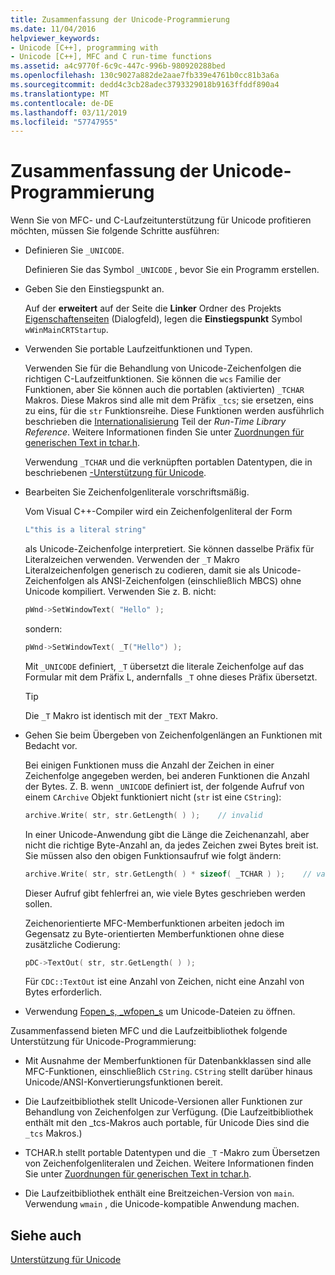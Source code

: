 ```yaml
---
title: Zusammenfassung der Unicode-Programmierung
ms.date: 11/04/2016
helpviewer_keywords:
- Unicode [C++], programming with
- Unicode [C++], MFC and C run-time functions
ms.assetid: a4c9770f-6c9c-447c-996b-980920288bed
ms.openlocfilehash: 130c9027a882de2aae7fb339e4761b0cc81b3a6a
ms.sourcegitcommit: dedd4c3cb28adec3793329018b9163ffddf890a4
ms.translationtype: MT
ms.contentlocale: de-DE
ms.lasthandoff: 03/11/2019
ms.locfileid: "57747955"
---
```

# <a name="unicode-programming-summary"></a>Zusammenfassung der Unicode-Programmierung

Wenn Sie von MFC- und C-Laufzeitunterstützung für Unicode profitieren möchten, müssen Sie folgende Schritte ausführen:

- Definieren Sie `_UNICODE`.

   Definieren Sie das Symbol `_UNICODE` , bevor Sie ein Programm erstellen.

- Geben Sie den Einstiegspunkt an.

   Auf der **erweitert** auf der Seite die **Linker** Ordner des Projekts [Eigenschaftenseiten](../ide/property-pages-visual-cpp.md) (Dialogfeld), legen die **Einstiegspunkt** Symbol `wWinMainCRTStartup`.

- Verwenden Sie portable Laufzeitfunktionen und Typen.

   Verwenden Sie für die Behandlung von Unicode-Zeichenfolgen die richtigen C-Laufzeitfunktionen. Sie können die `wcs` Familie der Funktionen, aber Sie können auch die portablen (aktivierten) `_TCHAR` Makros. Diese Makros sind alle mit dem Präfix `_tcs`; sie ersetzen, eins zu eins, für die `str` Funktionsreihe. Diese Funktionen werden ausführlich beschrieben die [Internationalisierung](../c-runtime-library/internationalization.md) Teil der *Run-Time Library Reference*. Weitere Informationen finden Sie unter [Zuordnungen für generischen Text in tchar.h](../text/generic-text-mappings-in-tchar-h.md).

   Verwendung `_TCHAR` und die verknüpften portablen Datentypen, die in beschriebenen [-Unterstützung für Unicode](../text/support-for-unicode.md).

- Bearbeiten Sie Zeichenfolgenliterale vorschriftsmäßig.

   Vom Visual C++-Compiler wird ein Zeichenfolgenliteral der Form

    ```cpp
    L"this is a literal string"
    ```

   als Unicode-Zeichenfolge interpretiert. Sie können dasselbe Präfix für Literalzeichen verwenden. Verwenden der `_T` Makro Literalzeichenfolgen generisch zu codieren, damit sie als Unicode-Zeichenfolgen als ANSI-Zeichenfolgen (einschließlich MBCS) ohne Unicode kompiliert. Verwenden Sie z. B. nicht:

    ```cpp
    pWnd->SetWindowText( "Hello" );
    ```

   sondern:

    ```cpp
    pWnd->SetWindowText( _T("Hello") );
    ```

   Mit `_UNICODE` definiert, `_T` übersetzt die literale Zeichenfolge auf das Formular mit dem Präfix L, andernfalls `_T` ohne dieses Präfix übersetzt.

    > [!TIP]
    >  Die `_T` Makro ist identisch mit der `_TEXT` Makro.

- Gehen Sie beim Übergeben von Zeichenfolgenlängen an Funktionen mit Bedacht vor.

   Bei einigen Funktionen muss die Anzahl der Zeichen in einer Zeichenfolge angegeben werden, bei anderen Funktionen die Anzahl der Bytes. Z. B. wenn `_UNICODE` definiert ist, der folgende Aufruf von einem `CArchive` Objekt funktioniert nicht (`str` ist eine `CString`):

    ```cpp
    archive.Write( str, str.GetLength( ) );    // invalid
    ```

   In einer Unicode-Anwendung gibt die Länge die Zeichenanzahl, aber nicht die richtige Byte-Anzahl an, da jedes Zeichen zwei Bytes breit ist. Sie müssen also den obigen Funktionsaufruf wie folgt ändern:

    ```cpp
    archive.Write( str, str.GetLength( ) * sizeof( _TCHAR ) );    // valid
    ```

   Dieser Aufruf gibt fehlerfrei an, wie viele Bytes geschrieben werden sollen.

   Zeichenorientierte MFC-Memberfunktionen arbeiten jedoch im Gegensatz zu Byte-orientierten Memberfunktionen ohne diese zusätzliche Codierung:

    ```cpp
    pDC->TextOut( str, str.GetLength( ) );
    ```

   Für `CDC::TextOut` ist eine Anzahl von Zeichen, nicht eine Anzahl von Bytes erforderlich.

- Verwendung [Fopen_s, _wfopen_s](../c-runtime-library/reference/fopen-s-wfopen-s.md) um Unicode-Dateien zu öffnen.

Zusammenfassend bieten MFC und die Laufzeitbibliothek folgende Unterstützung für Unicode-Programmierung:

- Mit Ausnahme der Memberfunktionen für Datenbankklassen sind alle MFC-Funktionen, einschließlich `CString`. `CString` stellt darüber hinaus Unicode/ANSI-Konvertierungsfunktionen bereit.

- Die Laufzeitbibliothek stellt Unicode-Versionen aller Funktionen zur Behandlung von Zeichenfolgen zur Verfügung. (Die Laufzeitbibliothek enthält mit den _tcs-Makros auch portable, für Unicode Dies sind die `_tcs` Makros.)

- TCHAR.h stellt portable Datentypen und die `_T` -Makro zum Übersetzen von Zeichenfolgenliteralen und Zeichen. Weitere Informationen finden Sie unter [Zuordnungen für generischen Text in tchar.h](../text/generic-text-mappings-in-tchar-h.md).

- Die Laufzeitbibliothek enthält eine Breitzeichen-Version von `main`. Verwendung `wmain` , die Unicode-kompatible Anwendung machen.

## <a name="see-also"></a>Siehe auch

[Unterstützung für Unicode](../text/support-for-unicode.md)
